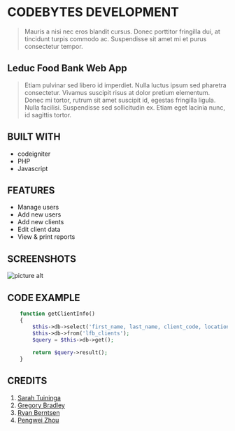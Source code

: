 CODEBYTES DEVELOPMENT
=====================
> Mauris a nisi nec eros blandit cursus. Donec porttitor fringilla dui, at tincidunt turpis commodo ac. Suspendisse sit amet mi et purus consectetur tempor.



Leduc Food Bank Web App
-----------------------


>
> Etiam pulvinar sed libero id imperdiet. Nulla luctus ipsum sed pharetra consectetur. Vivamus suscipit risus at dolor pretium elementum. Donec mi tortor, rutrum sit amet suscipit id, egestas fringilla ligula. Nulla facilisi. Suspendisse sed sollicitudin ex. Etiam eget lacinia nunc, id sagittis tortor.
>
>

BUILT WITH
----------
* codeigniter
* PHP
* Javascript 


FEATURES
--------
* Manage users
* Add new users
* Add new clients
* Edit client data
* View & print reports


SCREENSHOTS
------------
![picture alt](http://www.brightlightpictures.com/assets/images/portfolio/thethaw_header.jpg "Title is optional")

CODE EXAMPLE
------------
```PHP
    function getClientInfo()
    {
        $this->db->select('first_name, last_name, client_code, location_id, client_birthdate, home_phone, cell_phone');
        $this->db->from('lfb_clients');
        $query = $this->db->get();
        
        return $query->result();
    }
```

CREDITS
-------
1. [Sarah Tuininga](https://github.com/stuininga)
2. [Gregory Bradley](https://github.com/gregorybradley)
3. [Ryan Berntsen](https://github.com/rberntsen21)
4. [Pengwei Zhou](https://github.com/PengweiZhou)
